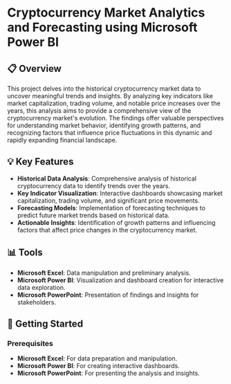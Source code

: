# Cryptocurrency Market Analytics and Forecasting using Microsoft Power BI

## 📋 Overview

This project delves into the historical cryptocurrency market data to uncover meaningful trends and insights. By analyzing key indicators like market capitalization, trading volume, and notable price increases over the years, this analysis aims to provide a comprehensive view of the cryptocurrency market's evolution. The findings offer valuable perspectives for understanding market behavior, identifying growth patterns, and recognizing factors that influence price fluctuations in this dynamic and rapidly expanding financial landscape.

## 💡 Key Features

- **Historical Data Analysis**: Comprehensive analysis of historical cryptocurrency data to identify trends over the years.
- **Key Indicator Visualization**: Interactive dashboards showcasing market capitalization, trading volume, and significant price movements.
- **Forecasting Models**: Implementation of forecasting techniques to predict future market trends based on historical data.
- **Actionable Insights**: Identification of growth patterns and influencing factors that affect price changes in the cryptocurrency market.

## 📊 Tools

- **Microsoft Excel**: Data manipulation and preliminary analysis.
- **Microsoft Power BI**: Visualization and dashboard creation for interactive data exploration.
- **Microsoft PowerPoint**: Presentation of findings and insights for stakeholders.

## 🚀 Getting Started

### Prerequisites

- **Microsoft Excel**: For data preparation and manipulation.
- **Microsoft Power BI**: For creating interactive dashboards.
- **Microsoft PowerPoint**: For presenting the analysis and insights.
